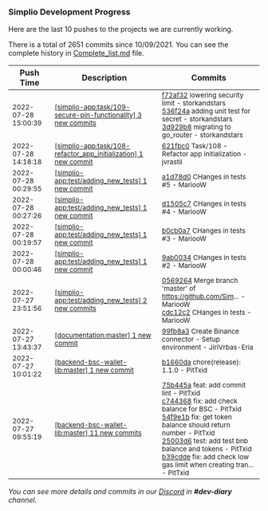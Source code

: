 
### Simplio Development Progress

Here are the last 10 pushes to the projects we are currently working.

There is a total of 2651 commits since 10/09/2021. You can see the complete history in
 [Complete_list.md](Complete_list.md) file.

| Push Time | Description | Commits |
| --- | --- | --- |
| <sub>2022-07-28 15:00:39</sub> | <sub>[[simplio-app:task/109\-secure\-pin\-functionality] 3 new commits](https://github.com/SimplioOfficial/simplio-app/compare/3778ecae40ea...3d929b8e809e)</sub> | <sub>[f72af32](https://github.com/SimplioOfficial/simplio-app/commit/f72af32fc6ac8b67c4b370ebaf52e1e0cc8ff076) lowering security limit - storkandstars<br>[536f24a](https://github.com/SimplioOfficial/simplio-app/commit/536f24a63096553d8010fb837752c9c324f74d4b) adding unit test for secret - storkandstars<br>[3d929b8](https://github.com/SimplioOfficial/simplio-app/commit/3d929b8e809edf41ce58b6d270c31c3126209302) migrating to go_router - storkandstars</sub> |
| <sub>2022-07-28 14:18:18</sub> | <sub>[[simplio-app:task/108\-refactor\_app\_initialization] 1 new commit](https://github.com/SimplioOfficial/simplio-app/commit/621fbc09497e8caa7d7a8824d6f0ca03d49cbe9c)</sub> | <sub>[621fbc0](https://github.com/SimplioOfficial/simplio-app/commit/621fbc09497e8caa7d7a8824d6f0ca03d49cbe9c) Task/108 - Refactor app initialization - jvrastil</sub> |
| <sub>2022-07-28 00:29:55</sub> | <sub>[[simplio-app:test/adding\_new\_tests] 1 new commit](https://github.com/SimplioOfficial/simplio-app/commit/a1d78d0fe2761f4db3104667b3b5e6d880918362)</sub> | <sub>[a1d78d0](https://github.com/SimplioOfficial/simplio-app/commit/a1d78d0fe2761f4db3104667b3b5e6d880918362) CHanges in tests #5 - MariooW</sub> |
| <sub>2022-07-28 00:27:26</sub> | <sub>[[simplio-app:test/adding\_new\_tests] 1 new commit](https://github.com/SimplioOfficial/simplio-app/commit/d1505c7a42b1816ed89ca4ee30bf2f50bbeb8106)</sub> | <sub>[d1505c7](https://github.com/SimplioOfficial/simplio-app/commit/d1505c7a42b1816ed89ca4ee30bf2f50bbeb8106) CHanges in tests #4 - MariooW</sub> |
| <sub>2022-07-28 00:19:57</sub> | <sub>[[simplio-app:test/adding\_new\_tests] 1 new commit](https://github.com/SimplioOfficial/simplio-app/commit/b0cb0a74b2956c5ff19f469a47a707270b8cb739)</sub> | <sub>[b0cb0a7](https://github.com/SimplioOfficial/simplio-app/commit/b0cb0a74b2956c5ff19f469a47a707270b8cb739) CHanges in tests #3 - MariooW</sub> |
| <sub>2022-07-28 00:00:46</sub> | <sub>[[simplio-app:test/adding\_new\_tests] 1 new commit](https://github.com/SimplioOfficial/simplio-app/commit/9ab0034e9e8a397ac06f6cddb2ddc76199bb5e81)</sub> | <sub>[9ab0034](https://github.com/SimplioOfficial/simplio-app/commit/9ab0034e9e8a397ac06f6cddb2ddc76199bb5e81) CHanges in tests #2 - MariooW</sub> |
| <sub>2022-07-27 23:51:56</sub> | <sub>[[simplio-app:test/adding\_new\_tests] 2 new commits](https://github.com/SimplioOfficial/simplio-app/compare/05692642111d^...cdc12c20dae5)</sub> | <sub>[0569264](https://github.com/SimplioOfficial/simplio-app/commit/05692642111d0768cba7577a1f9edbb879d20eda) Merge branch 'master' of https://github.com/Sim... - MariooW<br>[cdc12c2](https://github.com/SimplioOfficial/simplio-app/commit/cdc12c20dae5d1d607dc862025e6504a93585cd2) CHanges in tests - MariooW</sub> |
| <sub>2022-07-27 13:43:37</sub> | <sub>[[documentation:master] 1 new commit](https://github.com/SimplioOfficial/documentation/commit/99fb8a3472e3381c2962171a679b92d811070104)</sub> | <sub>[99fb8a3](https://github.com/SimplioOfficial/documentation/commit/99fb8a3472e3381c2962171a679b92d811070104) Create Binance connector - Setup environment - JiriVrbas\-Eria</sub> |
| <sub>2022-07-27 10:01:22</sub> | <sub>[[backend-bsc-wallet-lib:master] 1 new commit](https://github.com/SimplioOfficial/backend-bsc-wallet-lib/commit/b1660daf19c6d7d349c9570d201029ac26d17807)</sub> | <sub>[b1660da](https://github.com/SimplioOfficial/backend-bsc-wallet-lib/commit/b1660daf19c6d7d349c9570d201029ac26d17807) chore(release): 1.1.0 - PitTxid</sub> |
| <sub>2022-07-27 09:55:19</sub> | <sub>[[backend-bsc-wallet-lib:master] 11 new commits](https://github.com/SimplioOfficial/backend-bsc-wallet-lib/compare/9fa34112dc7c...79e112d50c8e)</sub> | <sub>[75b445a](https://github.com/SimplioOfficial/backend-bsc-wallet-lib/commit/75b445a661a0f9677c8b07699925c076f61bf840) feat: add commit lint - PitTxid<br>[c744368](https://github.com/SimplioOfficial/backend-bsc-wallet-lib/commit/c74436894326b19375a5a0a6e37d5e5626a11de9) fix: add check balance for BSC - PitTxid<br>[54f9e1b](https://github.com/SimplioOfficial/backend-bsc-wallet-lib/commit/54f9e1b157064d3c2e8c77b41d7ef5c4a8cfa320) fix: get token balance should return number - PitTxid<br>[25003d6](https://github.com/SimplioOfficial/backend-bsc-wallet-lib/commit/25003d6a05286bc95fe2ed092f6e7e36aca9fc66) test: add test bnb balance and tokens - PitTxid<br>[b39cdde](https://github.com/SimplioOfficial/backend-bsc-wallet-lib/commit/b39cddeb5b0340015fe791adb6040e04c9974332) fix: add check low gas limit when creating tran... - PitTxid</sub> |

_You can see more details and commits in our [Discord](https://discord.gg/aKhjuwZmdP) in **#dev-diary** channel._
